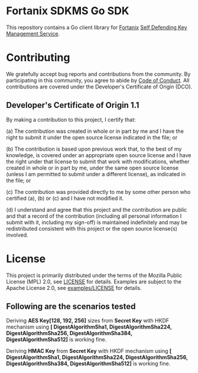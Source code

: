 # Fortanix SDKMS Go SDK

This repository contains a Go client library for
[Fortanix](https://fortanix.com/)
[Self Defending Key Management Service](https://fortanix.com/products/sdkms/).

# Contributing

We gratefully accept bug reports and contributions from the community.
By participating in this community, you agree to abide by [Code of Conduct](./CODE_OF_CONDUCT.md).
All contributions are covered under the Developer's Certificate of Origin (DCO).

## Developer's Certificate of Origin 1.1

By making a contribution to this project, I certify that:

(a) The contribution was created in whole or in part by me and I
have the right to submit it under the open source license
indicated in the file; or

(b) The contribution is based upon previous work that, to the best
of my knowledge, is covered under an appropriate open source
license and I have the right under that license to submit that
work with modifications, whether created in whole or in part
by me, under the same open source license (unless I am
permitted to submit under a different license), as indicated
in the file; or

(c) The contribution was provided directly to me by some other
person who certified (a), (b) or (c) and I have not modified
it.

(d) I understand and agree that this project and the contribution
are public and that a record of the contribution (including all
personal information I submit with it, including my sign-off) is
maintained indefinitely and may be redistributed consistent with
this project or the open source license(s) involved.

# License

This project is primarily distributed under the terms of the Mozilla Public License (MPL) 2.0, see [LICENSE](./LICENSE) for details.
Examples are subject to the Apache License 2.0, see [examples/LICENSE](./examples/LICENSE) for details.

## Following are the scenarios tested

Deriving __AES Key[128, 192, 256]__ sizes from __Secret Key__ with HKDF mechanism using __[ DigestAlgorithmSha1, DigestAlgorithmSha224, DigestAlgorithmSha256, DigestAlgorithmSha384, DigestAlgorithmSha512]__ is working fine.

Deriving __HMAC Key__ from __Secret Key__ with HKDF mechanism using __[ DigestAlgorithmSha1, DigestAlgorithmSha224, DigestAlgorithmSha256, DigestAlgorithmSha384, DigestAlgorithmSha512]__ is working fine.
